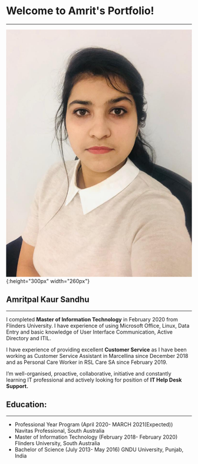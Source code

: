 # Welcome to Amrit's Portfolio!
  -----------------------------

![](Images/WhatsApp%20Image%202020-11-29%20at%205.15.08%20PM.jpeg){:height="300px" width="260px"} 
## Amritpal Kaur Sandhu
  --------------------

I completed **Master of Information Technology** in February 2020 from Flinders University. I have experience of using Microsoft Office, Linux, Data Entry and basic knowledge of User Interface Communication, Active Directory and ITIL.


I have experience of providing excellent **Customer Service** as I have been working as Customer Service Assistant in Marcellina since December 2018 and as Personal Care Worker in RSL Care SA since February 2019. 


I’m well-organised, proactive, collaborative, initiative and constantly learning IT professional and actively looking for position of **IT Help Desk Support.**

## Education:
  ----------
  
+ Professional Year Program  (April 2020- MARCH 2021(Expected)) 
  Navitas Professional, South Australia
+ Master of Information Technology (February 2018- February 2020)
  Flinders University, South Australia
+ Bachelor of Science (July 2013- May 2016)
  GNDU University, Punjab, India








